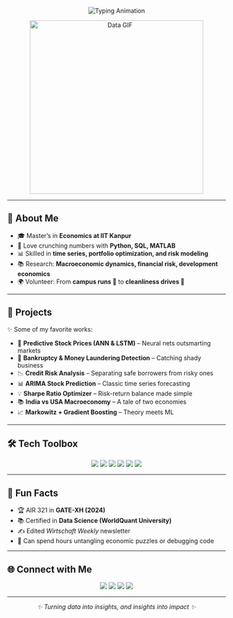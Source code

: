 <!-- Typing SVG Banner -->
<p align="center">
  <img src="https://readme-typing-svg.herokuapp.com?size=28&color=2563EB&center=true&vCenter=true&width=600&lines=Hey+there,+I'm+Vishal+Singh!;Economics+%2B+Machine+Learning+Explorer;Turning+data+into+insights+✨" alt="Typing Animation" />
</p>

<!-- Moving GIF -->
<p align="center">
  <img src="https://media.giphy.com/media/qgQUggAC3Pfv687qPC/giphy.gif" width="400" alt="Data GIF">
</p>

---

## 🚀 About Me
- 🎓 Master’s in **Economics at IIT Kanpur**
- 🧮 Love crunching numbers with **Python, SQL, MATLAB**
- 📊 Skilled in **time series, portfolio optimization, and risk modeling**
- 📚 Research: **Macroeconomic dynamics, financial risk, development economics**
- 🌍 Volunteer: From **campus runs 🏃** to **cleanliness drives 🌱**

---

## 🔬 Projects
✨ Some of my favorite works:  
- 🤖 **Predictive Stock Prices (ANN & LSTM)** – Neural nets outsmarting markets  
- 🏦 **Bankruptcy & Money Laundering Detection** – Catching shady business  
- 📉 **Credit Risk Analysis** – Separating safe borrowers from risky ones  
- 📊 **ARIMA Stock Prediction** – Classic time series forecasting  
- 💡 **Sharpe Ratio Optimizer** – Risk-return balance made simple  
- 📚 **India vs USA Macroeconomy** – A tale of two economies  
- 📈 **Markowitz + Gradient Boosting** – Theory meets ML  

---

## 🛠 Tech Toolbox
<p align="center">
  <img src="https://img.shields.io/badge/Python-3776AB?style=for-the-badge&logo=python&logoColor=white"/>
  <img src="https://img.shields.io/badge/SQL-025E8C?style=for-the-badge&logo=sqlite&logoColor=white"/>
  <img src="https://img.shields.io/badge/MATLAB-orange?style=for-the-badge&logo=mathworks&logoColor=white"/>
  <img src="https://img.shields.io/badge/LaTeX-008080?style=for-the-badge&logo=latex&logoColor=white"/>
  <img src="https://img.shields.io/badge/Scikit--Learn-F7931E?style=for-the-badge&logo=scikit-learn&logoColor=white"/>
  <img src="https://img.shields.io/badge/Pandas-150458?style=for-the-badge&logo=pandas&logoColor=white"/>
</p>

---

## 🏅 Fun Facts
- 🏆 AIR 321 in **GATE-XH (2024)**  
- 📚 Certified in **Data Science (WorldQuant University)**  
- ✍️ Edited *Wirtschaft Weekly* newsletter  
- 🧩 Can spend hours untangling economic puzzles or debugging code  

---

## 🌐 Connect with Me
<p align="center">
  <a href="mailto:vishalsingh272876@gmail.com"><img src="https://img.shields.io/badge/Email-D14836?style=for-the-badge&logo=gmail&logoColor=white"></a>
  <a href="https://www.linkedin.com/in/vishal-singh-iitk-eco/"><img src="https://img.shields.io/badge/LinkedIn-0A66C2?style=for-the-badge&logo=linkedin&logoColor=white"></a>
  <a href="https://github.com/singh-vishal-code"><img src="https://img.shields.io/badge/GitHub-181717?style=for-the-badge&logo=github&logoColor=white"></a>
  <a href="https://www.researchgate.net/profile/Ajad_Singh2"><img src="https://img.shields.io/badge/Research-00CCBB?style=for-the-badge&logo=readthedocs&logoColor=white"></a>
</p>

---

<p align="center">
  <i>✨ Turning data into insights, and insights into impact ✨</i>
</p>
